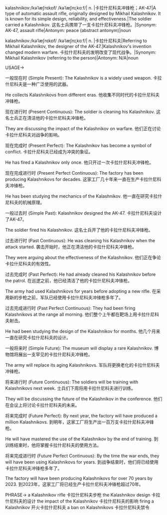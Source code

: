 kalashnikov:/kəˈlæʃnɪkɒf/ /kəˈlæʃnɪˌkɑːf/| n. |卡拉什尼科夫冲锋枪；AK-47|A type of automatic assault rifle, originally designed by Mikhail Kalashnikov. It is known for its simple design, reliability, and effectiveness.|The soldier carried a Kalashnikov.  这名士兵携带了一支卡拉什尼科夫冲锋枪。|Synonym: AK-47, assault rifle|Antonym: peace (abstract antonym)|noun

kalashnikov:/kəˈlæʃnɪkɒf/ /kəˈlæʃnɪˌkɑːf/| n. |卡拉什尼科夫|Referring to Mikhail Kalashnikov, the designer of the AK-47.|Kalashnikov's invention changed modern warfare. 卡拉什尼科夫的发明改变了现代战争。|Synonym:  Mikhail Kalashnikov (referring to the person)|Antonym: N/A|noun


USAGE->

一般现在时 (Simple Present):
The Kalashnikov is a widely used weapon. 卡拉什尼科夫是一种广泛使用的武器。

He collects Kalashnikovs from different eras. 他收集不同时代的卡拉什尼科夫冲锋枪。


现在进行时 (Present Continuous):
The soldier is cleaning his Kalashnikov.  这名士兵正在清洁他的卡拉什尼科夫冲锋枪。

They are discussing the impact of the Kalashnikov on warfare.  他们正在讨论卡拉什尼科夫对战争的影响。


现在完成时 (Present Perfect):
The Kalashnikov has become a symbol of conflict. 卡拉什尼科夫已经成为冲突的象征。

He has fired a Kalashnikov only once. 他只开过一次卡拉什尼科夫冲锋枪。


现在完成进行时 (Present Perfect Continuous):
The factory has been producing Kalashnikovs for decades.  这家工厂几十年来一直在生产卡拉什尼科夫冲锋枪。

He has been studying the mechanics of the Kalashnikov. 他一直在研究卡拉什尼科夫的机械原理。



一般过去时 (Simple Past):
Kalashnikov designed the AK-47.  卡拉什尼科夫设计了AK-47。

The soldier fired his Kalashnikov.  这名士兵开了他的卡拉什尼科夫冲锋枪。


过去进行时 (Past Continuous):
He was cleaning his Kalashnikov when the attack started.  袭击开始时，他正在清洁他的卡拉什尼科夫冲锋枪。

They were arguing about the effectiveness of the Kalashnikov. 他们正在争论卡拉什尼科夫的有效性。


过去完成时 (Past Perfect):
He had already cleaned his Kalashnikov before the patrol.  在巡逻之前，他已经清洁了他的卡拉什尼科夫冲锋枪。

The army had used Kalashnikovs for years before adopting a new rifle. 在采用新的步枪之前，军队已经使用卡拉什尼科夫冲锋枪多年了。


过去完成进行时 (Past Perfect Continuous):
They had been firing Kalashnikovs at the range all morning.  他们整个上午都在靶场上用卡拉什尼科夫射击。

He had been studying the design of the Kalashnikov for months.  他几个月来一直在研究卡拉什尼科夫的设计。


一般将来时 (Simple Future):
The museum will display a rare Kalashnikov.  博物馆将展出一支罕见的卡拉什尼科夫冲锋枪。

The army will replace its aging Kalashnikovs.  军队将更换老化的卡拉什尼科夫冲锋枪。


将来进行时 (Future Continuous):
The soldiers will be training with Kalashnikovs next week.  士兵们下周将用卡拉什尼科夫进行训练。

They will be discussing the future of the Kalashnikov in the conference. 他们在会议上将讨论卡拉什尼科夫的未来。


将来完成时 (Future Perfect):
By next year, the factory will have produced a million Kalashnikovs.  到明年，这家工厂将生产出一百万支卡拉什尼科夫冲锋枪。

He will have mastered the use of the Kalashnikov by the end of training. 到训练结束时，他将掌握卡拉什尼科夫的使用方法。



将来完成进行时 (Future Perfect Continuous):
By the time the war ends, they will have been using Kalashnikovs for years.  到战争结束时，他们将已经使用卡拉什尼科夫冲锋枪多年了。

The factory will have been producing Kalashnikovs for over 70 years by 2023. 到2023年，这家工厂将已经生产卡拉什尼科夫冲锋枪超过70年。


PHRASE->
a Kalashnikov rifle  卡拉什尼科夫步枪
the Kalashnikov design 卡拉什尼科夫的设计
the impact of the Kalashnikov 卡拉什尼科夫的影响
firing a Kalashnikov  开火卡拉什尼科夫
a ban on Kalashnikovs  卡拉什尼科夫禁令

